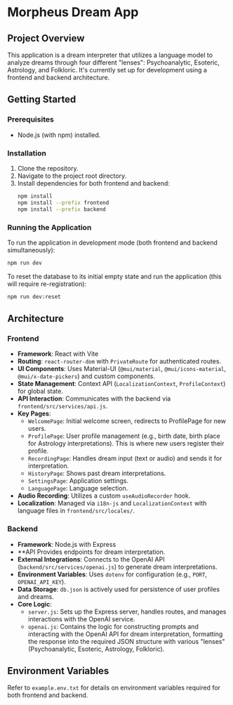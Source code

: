 # Morpheus Dream App

## Project Overview
This application is a dream interpreter that utilizes a language model to analyze dreams through four different "lenses": Psychoanalytic, Esoteric, Astrology, and Folkloric. It's currently set up for development using a frontend and backend architecture.

## Getting Started

### Prerequisites
- Node.js (with npm) installed.

### Installation
1. Clone the repository.
2. Navigate to the project root directory.
3. Install dependencies for both frontend and backend:
   ```bash
   npm install
   npm install --prefix frontend
   npm install --prefix backend
   ```

### Running the Application
To run the application in development mode (both frontend and backend simultaneously):
```bash
npm run dev
```

To reset the database to its initial empty state and run the application (this will require re-registration):
```bash
npm run dev:reset
```

## Architecture

### Frontend
- **Framework**: React with Vite
- **Routing**: `react-router-dom` with `PrivateRoute` for authenticated routes.
- **UI Components**: Uses Material-UI (`@mui/material`, `@mui/icons-material`, `@mui/x-date-pickers`) and custom components.
- **State Management**: Context API (`LocalizationContext`, `ProfileContext`) for global state.
- **API Interaction**: Communicates with the backend via `frontend/src/services/api.js`.
- **Key Pages**:
    - `WelcomePage`: Initial welcome screen, redirects to ProfilePage for new users.
    - `ProfilePage`: User profile management (e.g., birth date, birth place for Astrology interpretations). This is where new users register their profile.
    - `RecordingPage`: Handles dream input (text or audio) and sends it for interpretation.
    - `HistoryPage`: Shows past dream interpretations.
    - `SettingsPage`: Application settings.
    - `LanguagePage`: Language selection.
- **Audio Recording**: Utilizes a custom `useAudioRecorder` hook.
- **Localization**: Managed via `i18n-js` and `LocalizationContext` with language files in `frontend/src/locales/`.

### Backend
- **Framework**: Node.js with Express
- **API Provides endpoints for dream interpretation.
- **External Integrations**: Connects to the OpenAI API (`backend/src/services/openai.js`) to generate dream interpretations.
- **Environment Variables**: Uses `dotenv` for configuration (e.g., `PORT`, `OPENAI_API_KEY`).
- **Data Storage**: `db.json` is actively used for persistence of user profiles and dreams.
- **Core Logic**:
    - `server.js`: Sets up the Express server, handles routes, and manages interactions with the OpenAI service.
    - `openai.js`: Contains the logic for constructing prompts and interacting with the OpenAI API for dream interpretation, formatting the response into the required JSON structure with various "lenses" (Psychoanalytic, Esoteric, Astrology, Folkloric).

## Environment Variables

Refer to `example.env.txt` for details on environment variables required for both frontend and backend.
